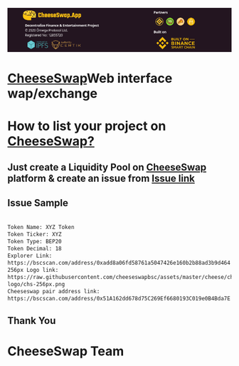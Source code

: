 ![Cheeseswap](https://raw.githubusercontent.com/cheeseswapbsc/cheeseswap-interface/master/public/ft_banner.png)

# [CheeseSwap](https://cheeseswap.app)Web interface wap/exchange

# How to list your project on [CheeseSwap?](https://cheeseswap.app)

## Just create a Liquidity Pool on [CheeseSwap](https://cheeseswap.app) platform & create an issue from [Issue link ](https://github.com/cheeseswapbsc/cheeseswap-interface/issues)

## Issue Sample

```

Token Name: XYZ Token
Token Ticker: XYZ
Token Type: BEP20
Token Decimal: 18
Explorer Link: https://bscscan.com/address/0xadd8a06fd58761a5047426e160b2b88ad3b9d464
256px Logo link: https://raw.githubusercontent.com/cheeseswapbsc/assets/master/cheese/chs-logo/chs-256px.png
Cheeseswap pair address link: https://bscscan.com/address/0x51A162dd678d75C269Ef6680193C019e0B4Bda7E

```

## Thank You
# CheeseSwap Team
